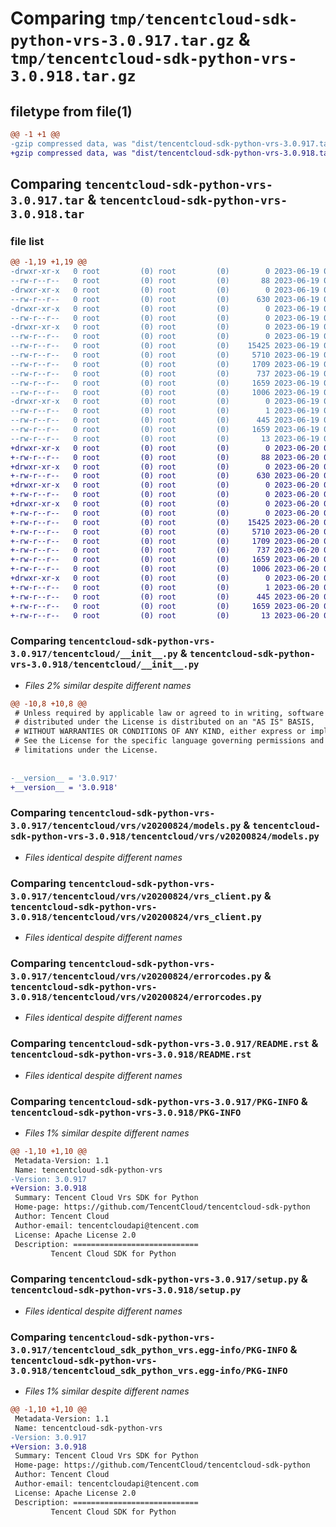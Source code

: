 # Comparing `tmp/tencentcloud-sdk-python-vrs-3.0.917.tar.gz` & `tmp/tencentcloud-sdk-python-vrs-3.0.918.tar.gz`

## filetype from file(1)

```diff
@@ -1 +1 @@
-gzip compressed data, was "dist/tencentcloud-sdk-python-vrs-3.0.917.tar", last modified: Mon Jun 19 00:37:41 2023, max compression
+gzip compressed data, was "dist/tencentcloud-sdk-python-vrs-3.0.918.tar", last modified: Tue Jun 20 02:52:40 2023, max compression
```

## Comparing `tencentcloud-sdk-python-vrs-3.0.917.tar` & `tencentcloud-sdk-python-vrs-3.0.918.tar`

### file list

```diff
@@ -1,19 +1,19 @@
-drwxr-xr-x   0 root         (0) root         (0)        0 2023-06-19 00:37:41.000000 tencentcloud-sdk-python-vrs-3.0.917/
--rw-r--r--   0 root         (0) root         (0)       88 2023-06-19 00:37:41.000000 tencentcloud-sdk-python-vrs-3.0.917/setup.cfg
-drwxr-xr-x   0 root         (0) root         (0)        0 2023-06-19 00:37:41.000000 tencentcloud-sdk-python-vrs-3.0.917/tencentcloud/
--rw-r--r--   0 root         (0) root         (0)      630 2023-06-19 00:37:41.000000 tencentcloud-sdk-python-vrs-3.0.917/tencentcloud/__init__.py
-drwxr-xr-x   0 root         (0) root         (0)        0 2023-06-19 00:37:41.000000 tencentcloud-sdk-python-vrs-3.0.917/tencentcloud/vrs/
--rw-r--r--   0 root         (0) root         (0)        0 2023-06-19 00:37:41.000000 tencentcloud-sdk-python-vrs-3.0.917/tencentcloud/vrs/__init__.py
-drwxr-xr-x   0 root         (0) root         (0)        0 2023-06-19 00:37:41.000000 tencentcloud-sdk-python-vrs-3.0.917/tencentcloud/vrs/v20200824/
--rw-r--r--   0 root         (0) root         (0)        0 2023-06-19 00:37:41.000000 tencentcloud-sdk-python-vrs-3.0.917/tencentcloud/vrs/v20200824/__init__.py
--rw-r--r--   0 root         (0) root         (0)    15425 2023-06-19 00:37:41.000000 tencentcloud-sdk-python-vrs-3.0.917/tencentcloud/vrs/v20200824/models.py
--rw-r--r--   0 root         (0) root         (0)     5710 2023-06-19 00:37:41.000000 tencentcloud-sdk-python-vrs-3.0.917/tencentcloud/vrs/v20200824/vrs_client.py
--rw-r--r--   0 root         (0) root         (0)     1709 2023-06-19 00:37:41.000000 tencentcloud-sdk-python-vrs-3.0.917/tencentcloud/vrs/v20200824/errorcodes.py
--rw-r--r--   0 root         (0) root         (0)      737 2023-06-19 00:37:41.000000 tencentcloud-sdk-python-vrs-3.0.917/README.rst
--rw-r--r--   0 root         (0) root         (0)     1659 2023-06-19 00:37:41.000000 tencentcloud-sdk-python-vrs-3.0.917/PKG-INFO
--rw-r--r--   0 root         (0) root         (0)     1006 2023-06-19 00:37:41.000000 tencentcloud-sdk-python-vrs-3.0.917/setup.py
-drwxr-xr-x   0 root         (0) root         (0)        0 2023-06-19 00:37:41.000000 tencentcloud-sdk-python-vrs-3.0.917/tencentcloud_sdk_python_vrs.egg-info/
--rw-r--r--   0 root         (0) root         (0)        1 2023-06-19 00:37:41.000000 tencentcloud-sdk-python-vrs-3.0.917/tencentcloud_sdk_python_vrs.egg-info/dependency_links.txt
--rw-r--r--   0 root         (0) root         (0)      445 2023-06-19 00:37:41.000000 tencentcloud-sdk-python-vrs-3.0.917/tencentcloud_sdk_python_vrs.egg-info/SOURCES.txt
--rw-r--r--   0 root         (0) root         (0)     1659 2023-06-19 00:37:41.000000 tencentcloud-sdk-python-vrs-3.0.917/tencentcloud_sdk_python_vrs.egg-info/PKG-INFO
--rw-r--r--   0 root         (0) root         (0)       13 2023-06-19 00:37:41.000000 tencentcloud-sdk-python-vrs-3.0.917/tencentcloud_sdk_python_vrs.egg-info/top_level.txt
+drwxr-xr-x   0 root         (0) root         (0)        0 2023-06-20 02:52:40.000000 tencentcloud-sdk-python-vrs-3.0.918/
+-rw-r--r--   0 root         (0) root         (0)       88 2023-06-20 02:52:40.000000 tencentcloud-sdk-python-vrs-3.0.918/setup.cfg
+drwxr-xr-x   0 root         (0) root         (0)        0 2023-06-20 02:52:40.000000 tencentcloud-sdk-python-vrs-3.0.918/tencentcloud/
+-rw-r--r--   0 root         (0) root         (0)      630 2023-06-20 02:52:40.000000 tencentcloud-sdk-python-vrs-3.0.918/tencentcloud/__init__.py
+drwxr-xr-x   0 root         (0) root         (0)        0 2023-06-20 02:52:40.000000 tencentcloud-sdk-python-vrs-3.0.918/tencentcloud/vrs/
+-rw-r--r--   0 root         (0) root         (0)        0 2023-06-20 02:52:40.000000 tencentcloud-sdk-python-vrs-3.0.918/tencentcloud/vrs/__init__.py
+drwxr-xr-x   0 root         (0) root         (0)        0 2023-06-20 02:52:40.000000 tencentcloud-sdk-python-vrs-3.0.918/tencentcloud/vrs/v20200824/
+-rw-r--r--   0 root         (0) root         (0)        0 2023-06-20 02:52:40.000000 tencentcloud-sdk-python-vrs-3.0.918/tencentcloud/vrs/v20200824/__init__.py
+-rw-r--r--   0 root         (0) root         (0)    15425 2023-06-20 02:52:40.000000 tencentcloud-sdk-python-vrs-3.0.918/tencentcloud/vrs/v20200824/models.py
+-rw-r--r--   0 root         (0) root         (0)     5710 2023-06-20 02:52:40.000000 tencentcloud-sdk-python-vrs-3.0.918/tencentcloud/vrs/v20200824/vrs_client.py
+-rw-r--r--   0 root         (0) root         (0)     1709 2023-06-20 02:52:40.000000 tencentcloud-sdk-python-vrs-3.0.918/tencentcloud/vrs/v20200824/errorcodes.py
+-rw-r--r--   0 root         (0) root         (0)      737 2023-06-20 02:52:40.000000 tencentcloud-sdk-python-vrs-3.0.918/README.rst
+-rw-r--r--   0 root         (0) root         (0)     1659 2023-06-20 02:52:40.000000 tencentcloud-sdk-python-vrs-3.0.918/PKG-INFO
+-rw-r--r--   0 root         (0) root         (0)     1006 2023-06-20 02:52:40.000000 tencentcloud-sdk-python-vrs-3.0.918/setup.py
+drwxr-xr-x   0 root         (0) root         (0)        0 2023-06-20 02:52:40.000000 tencentcloud-sdk-python-vrs-3.0.918/tencentcloud_sdk_python_vrs.egg-info/
+-rw-r--r--   0 root         (0) root         (0)        1 2023-06-20 02:52:40.000000 tencentcloud-sdk-python-vrs-3.0.918/tencentcloud_sdk_python_vrs.egg-info/dependency_links.txt
+-rw-r--r--   0 root         (0) root         (0)      445 2023-06-20 02:52:40.000000 tencentcloud-sdk-python-vrs-3.0.918/tencentcloud_sdk_python_vrs.egg-info/SOURCES.txt
+-rw-r--r--   0 root         (0) root         (0)     1659 2023-06-20 02:52:40.000000 tencentcloud-sdk-python-vrs-3.0.918/tencentcloud_sdk_python_vrs.egg-info/PKG-INFO
+-rw-r--r--   0 root         (0) root         (0)       13 2023-06-20 02:52:40.000000 tencentcloud-sdk-python-vrs-3.0.918/tencentcloud_sdk_python_vrs.egg-info/top_level.txt
```

### Comparing `tencentcloud-sdk-python-vrs-3.0.917/tencentcloud/__init__.py` & `tencentcloud-sdk-python-vrs-3.0.918/tencentcloud/__init__.py`

 * *Files 2% similar despite different names*

```diff
@@ -10,8 +10,8 @@
 # Unless required by applicable law or agreed to in writing, software
 # distributed under the License is distributed on an "AS IS" BASIS,
 # WITHOUT WARRANTIES OR CONDITIONS OF ANY KIND, either express or implied.
 # See the License for the specific language governing permissions and
 # limitations under the License.
 
 
-__version__ = '3.0.917'
+__version__ = '3.0.918'
```

### Comparing `tencentcloud-sdk-python-vrs-3.0.917/tencentcloud/vrs/v20200824/models.py` & `tencentcloud-sdk-python-vrs-3.0.918/tencentcloud/vrs/v20200824/models.py`

 * *Files identical despite different names*

### Comparing `tencentcloud-sdk-python-vrs-3.0.917/tencentcloud/vrs/v20200824/vrs_client.py` & `tencentcloud-sdk-python-vrs-3.0.918/tencentcloud/vrs/v20200824/vrs_client.py`

 * *Files identical despite different names*

### Comparing `tencentcloud-sdk-python-vrs-3.0.917/tencentcloud/vrs/v20200824/errorcodes.py` & `tencentcloud-sdk-python-vrs-3.0.918/tencentcloud/vrs/v20200824/errorcodes.py`

 * *Files identical despite different names*

### Comparing `tencentcloud-sdk-python-vrs-3.0.917/README.rst` & `tencentcloud-sdk-python-vrs-3.0.918/README.rst`

 * *Files identical despite different names*

### Comparing `tencentcloud-sdk-python-vrs-3.0.917/PKG-INFO` & `tencentcloud-sdk-python-vrs-3.0.918/PKG-INFO`

 * *Files 1% similar despite different names*

```diff
@@ -1,10 +1,10 @@
 Metadata-Version: 1.1
 Name: tencentcloud-sdk-python-vrs
-Version: 3.0.917
+Version: 3.0.918
 Summary: Tencent Cloud Vrs SDK for Python
 Home-page: https://github.com/TencentCloud/tencentcloud-sdk-python
 Author: Tencent Cloud
 Author-email: tencentcloudapi@tencent.com
 License: Apache License 2.0
 Description: ============================
         Tencent Cloud SDK for Python
```

### Comparing `tencentcloud-sdk-python-vrs-3.0.917/setup.py` & `tencentcloud-sdk-python-vrs-3.0.918/setup.py`

 * *Files identical despite different names*

### Comparing `tencentcloud-sdk-python-vrs-3.0.917/tencentcloud_sdk_python_vrs.egg-info/PKG-INFO` & `tencentcloud-sdk-python-vrs-3.0.918/tencentcloud_sdk_python_vrs.egg-info/PKG-INFO`

 * *Files 1% similar despite different names*

```diff
@@ -1,10 +1,10 @@
 Metadata-Version: 1.1
 Name: tencentcloud-sdk-python-vrs
-Version: 3.0.917
+Version: 3.0.918
 Summary: Tencent Cloud Vrs SDK for Python
 Home-page: https://github.com/TencentCloud/tencentcloud-sdk-python
 Author: Tencent Cloud
 Author-email: tencentcloudapi@tencent.com
 License: Apache License 2.0
 Description: ============================
         Tencent Cloud SDK for Python
```

